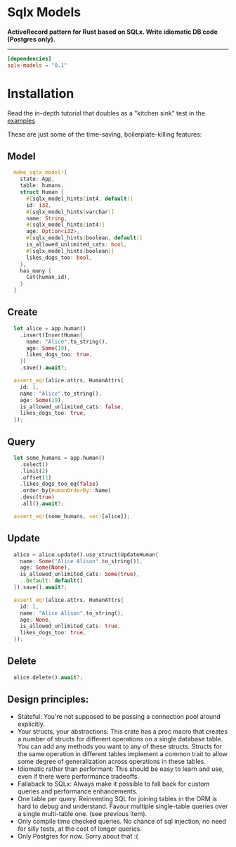 # Sqlx Models

[Latest Version]: https://img.shields.io/crates/v/sqlx_models.svg
[crates.io]: https://crates.io/crates/sqlx_models

**ActiveRecord pattern for Rust based on SQLx. Write idiomatic DB code (Postgres only).**

---

```toml
[dependencies]
sqlx-models = "0.1"
```

# Installation 

Read the in-depth tutorial that doubles as a "kitchen sink" test in the [examples](https://github.com/constata-eu/sqlx-models-derive/blob/master/tests/examples.rs)

These are just some of the time-saving, boilerplate-killing features:

## Model
```rust
  make_sqlx_model!{
    state: App,
    table: humans,
    struct Human {
      #[sqlx_model_hints(int4, default)]
      id: i32,
      #[sqlx_model_hints(varchar)]
      name: String,
      #[sqlx_model_hints(int4)]
      age: Option<i32>,
      #[sqlx_model_hints(boolean, default)]
      is_allowed_unlimited_cats: bool,
      #[sqlx_model_hints(boolean)]
      likes_dogs_too: bool,
    },
    has_many {
      Cat(human_id),
    }
  }
```

## Create
```rust
  let alice = app.human()
    .insert(InsertHuman{
      name: "Alice".to_string(),
      age: Some(19),
      likes_dogs_too: true,
    })
    .save().await?;

  assert_eq!(alice.attrs, HumanAttrs{
    id: 1,
    name: "Alice".to_string(),
    age: Some(19),
    is_allowed_unlimited_cats: false,
    likes_dogs_too: true,
  });
```

## Query
```rust
  let some_humans = app.human()
    .select()
    .limit(2)
    .offset(1)
    .likes_dogs_too_eq(false)
    .order_by(HumanOrderBy::Name)
    .desc(true)
    .all().await?;

  assert_eq!(some_humans, vec![alice]);
```

## Update
```rust
  alice = alice.update().use_struct(UpdateHuman{
    name: Some("Alice Alison".to_string()),
    age: Some(None),
    is_allowed_unlimited_cats: Some(true),
    ..Default::default()
  }).save().await?;

  assert_eq!(alice.attrs, HumanAttrs{
    id: 1,
    name: "Alice Alison".to_string(),
    age: None,
    is_allowed_unlimited_cats: true,
    likes_dogs_too: true,
  });
```

## Delete
```rust
  alice.delete().await?;
```

## Design principles:

- Stateful:
  You're not supposed to be passing a connection pool around explicitly.
- Your structs, your abstractions:
  This crate has a proc macro that creates a number of structs for different operations
  on a single database table. You can add any methods you want to any of these structs.
  Structs for the same operation in different tables implement a common trait to allow some degree of generalization across operations in these tables.
- Idiomatic rather than performant:
  This should be easy to learn and use, even if there were performance tradeoffs.
- Fallaback to SQLx:
  Always make it possible to fall back for custom queries and performance enhancements.
- One table per query.
  Reinventing SQL for joining tables in the ORM is hard to debug and understand.
  Favour multiple single-table queries over a single multi-table one. (see previous item).
- Only compile time checked queries.
  No chance of sql injection, no need for silly tests, at the cost of longer queries.
- Only Postgres for now. Sorry about that :(
